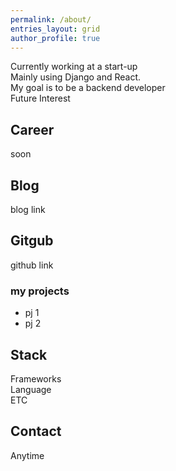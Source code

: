 ```yaml
---
permalink: /about/
entries_layout: grid
author_profile: true
---
```

Currently working at a start-up <br/>
Mainly using Django and React. <br/>
My goal is to be a backend developer <br/>
Future Interest

## Career
soon

## Blog
blog link

## Gitgub 
github link

### my projects
<ul>
  <li>pj 1</li>
  <li>pj 2</li>
</ul>

## Stack
Frameworks <br/>
Language <br/>
ETC <br/>

## Contact
Anytime

